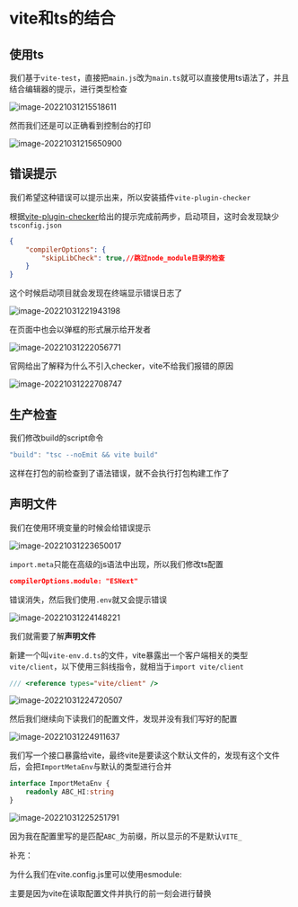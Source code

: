 # vite和ts的结合

## 使用ts

我们基于`vite-test`，直接把`main.js`改为`main.ts`就可以直接使用ts语法了，并且结合编辑器的提示，进行类型检查

![image-20221031215518611](https://blog-guiyexing.oss-cn-qingdao.aliyuncs.com/blogImg/202210312155653.png!blog.guiyexing)

然而我们还是可以正确看到控制台的打印

![image-20221031215650900](https://blog-guiyexing.oss-cn-qingdao.aliyuncs.com/blogImg/202210312156927.png!blog.guiyexing)

## 错误提示

我们希望这种错误可以提示出来，所以安装插件`vite-plugin-checker`

根据[vite-plugin-checker](https://vite-plugin-checker.netlify.app/introduction/getting-started.html)给出的提示完成前两步，启动项目，这时会发现缺少`tsconfig.json`

```json title="tsconfig.json"
{
    "compilerOptions": {
        "skipLibCheck": true,//跳过node_module目录的检查
    }
}
```

这个时候启动项目就会发现在终端显示错误日志了

![image-20221031221943198](https://blog-guiyexing.oss-cn-qingdao.aliyuncs.com/blogImg/202210312219236.png!blog.guiyexing)

在页面中也会以弹框的形式展示给开发者

![image-20221031222056771](https://blog-guiyexing.oss-cn-qingdao.aliyuncs.com/blogImg/202210312220795.png!blog.guiyexing)

官网给出了解释为什么不引入checker，vite不给我们报错的原因

![image-20221031222708747](https://blog-guiyexing.oss-cn-qingdao.aliyuncs.com/blogImg/202210312227770.png!blog.guiyexing)

## 生产检查

我们修改build的script命令

```js
"build": "tsc --noEmit && vite build"
```

这样在打包的前检查到了语法错误，就不会执行打包构建工作了

## 声明文件

我们在使用环境变量的时候会给错误提示

![image-20221031223650017](https://blog-guiyexing.oss-cn-qingdao.aliyuncs.com/blogImg/202210312236042.png!blog.guiyexing)

`import.meta`只能在高级的js语法中出现，所以我们修改ts配置

```json
compilerOptions.module: "ESNext"
```

错误消失，然后我们使用`.env`就又会提示错误

![image-20221031224148221](https://blog-guiyexing.oss-cn-qingdao.aliyuncs.com/blogImg/202210312241257.png!blog.guiyexing)

我们就需要了解**声明文件**

新建一个叫`vite-env.d.ts`的文件，vite暴露出一个客户端相关的类型`vite/client`，以下使用三斜线指令，就相当于`import vite/client`

```ts title="vite-env.d.ts"
/// <reference types="vite/client" />
```

![image-20221031224720507](https://blog-guiyexing.oss-cn-qingdao.aliyuncs.com/blogImg/202210312247538.png!blog.guiyexing)

然后我们继续向下读我们的配置文件，发现并没有我们写好的配置

![image-20221031224911637](https://blog-guiyexing.oss-cn-qingdao.aliyuncs.com/blogImg/202210312249671.png!blog.guiyexing)

我们写一个接口暴露给vite，最终vite是要读这个默认文件的，发现有这个文件后，会把`ImportMetaEnv`与默认的类型进行合并

```ts title="vite-env.d.ts"
interface ImportMetaEnv {
    readonly ABC_HI:string
}
```

![image-20221031225251791](https://blog-guiyexing.oss-cn-qingdao.aliyuncs.com/blogImg/202210312252822.png!blog.guiyexing)

因为我在配置里写的是匹配`ABC_`为前缀，所以显示的不是默认`VITE_`

补充：

为什么我们在vite.config.js里可以使用esmodule:

主要是因为vite在读取配置文件并执行的前一刻会进行替换